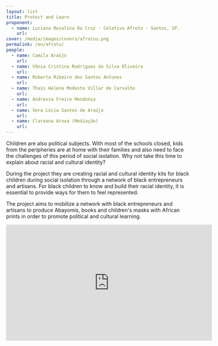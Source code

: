```yaml
---
layout: list
title: Protect and Learn
proponent:
  - name: Luciana Rosalina Da Cruz - Coletivo Afrotu - Santos, SP.
    url: 
cover: /media/images/covers/afrotuu.png
permalink: /en/afrotu/
people:
  - name: Camila Araújo
    url: 
  - name: Vânia Cristina Rodrigues da Silva Oliveira
    url: 
  - name: Roberta Ribeiro dos Santos Antunes
    url: 
  - name: Thaís Helena Modesto Villar de Carvalho
    url: 
  - name: Andressa Freire Mendonça
    url: 
  - name: Vera Lúcia Santos de Araújo
    url: 
  - name: Clareana Aroxa (Mediação)
    url: 
---
```


Children are also political subjects. With most of the schools closed, kids from the peripheries are at home with their families and also need to face the challenges of this period of social isolation. Why not take this time to explain about racial and cultural identity?

During the project they are creating racial and cultural identity kits for black children during social isolation through a network of black entrepreneurs and artisans. For black children to know and build their racial identity, it is essential to provide ways for them to feel represented. 
  
The project aims to mobilize a network with black  entrepreneurs and artisans to produce Abayomis, books and children's masks with African prints in order to promote political and cultural learning.

<div class="video-wrapper video-wrapper-16x9">
<iframe width="560" height="315" src="https://www.youtube.com/embed/YQgWK6SjGY0" frameborder="0" allow="accelerometer; autoplay; encrypted-media; gyroscope; picture-in-picture" allowfullscreen></iframe>
</div>